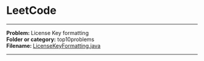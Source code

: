 # LeetCode
<hr>
<b> Problem: </b>License Key formatting <br>
<b> Folder or category:</b> top10problems<br>
<b> Filename: </b> <a href ="https://github.com/patilankita79/LeetCode/blob/master/top10popular/LicenseKeyFormatting.java" >LicenseKeyFormatting.java  </a>

<hr>
